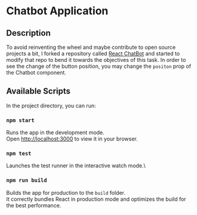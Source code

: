 # Chatbot Application

## Description

To avoid reinventing the wheel and maybe contribute to open source projects a bit, I forked a repository called [React ChatBot](https://github.com/tjtanjin/react-chatbotify) and started to modify that repo to bend it towards the objectives of this task. In order to see the change of the button position, you may change the `positon` prop of the Chatbot component.

## Available Scripts

In the project directory, you can run:

### `npm start`

Runs the app in the development mode.\
Open [http://localhost:3000](http://localhost:3000) to view it in your browser.

### `npm test`

Launches the test runner in the interactive watch mode.\

### `npm run build`

Builds the app for production to the `build` folder.\
It correctly bundles React in production mode and optimizes the build for the best performance.